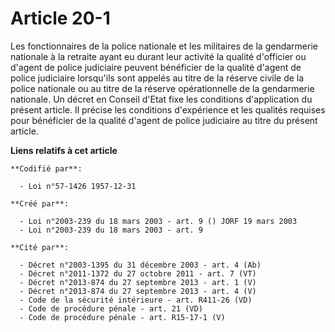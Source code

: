 # Article 20-1

Les fonctionnaires de la police nationale et les militaires de la gendarmerie nationale à la retraite ayant eu durant leur
activité la qualité d'officier ou d'agent de police judiciaire peuvent bénéficier de la qualité d'agent de police judiciaire
lorsqu'ils sont appelés au titre de la réserve civile de la police nationale ou au titre de la réserve opérationnelle de la
gendarmerie nationale. Un décret en Conseil d'Etat fixe les conditions d'application du présent article. Il précise les
conditions d'expérience et les qualités requises pour bénéficier de la qualité d'agent de police judiciaire au titre du
présent article.

**Liens relatifs à cet article**

	**Codifié par**:

	  - Loi n°57-1426 1957-12-31

	**Créé par**:

	  - Loi n°2003-239 du 18 mars 2003 - art. 9 () JORF 19 mars 2003
	  - Loi n°2003-239 du 18 mars 2003 - art. 9

	**Cité par**:

	  - Décret n°2003-1395 du 31 décembre 2003 - art. 4 (Ab)
	  - Décret n°2011-1372 du 27 octobre 2011 - art. 7 (VT)
	  - Décret n°2013-874 du 27 septembre 2013 - art. 1 (V)
	  - Décret n°2013-874 du 27 septembre 2013 - art. 4 (V)
	  - Code de la sécurité intérieure - art. R411-26 (VD)
	  - Code de procédure pénale - art. 21 (VD)
	  - Code de procédure pénale - art. R15-17-1 (V)
